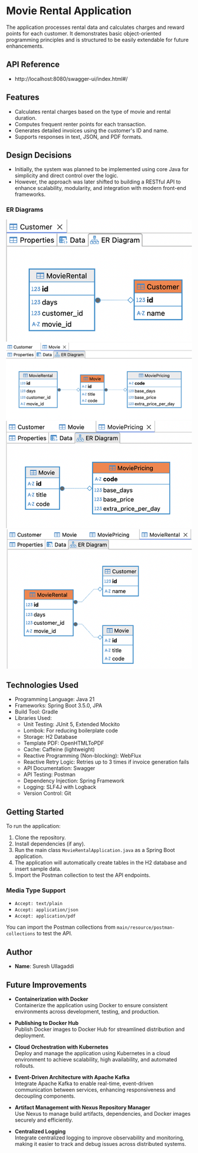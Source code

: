 
# Movie Rental Application

The application processes rental data and calculates charges and reward points for each customer. It demonstrates basic object-oriented programming principles and is structured to be easily extendable for future enhancements.

## API Reference

- http://localhost:8080/swagger-ui/index.html#/

## Features

- Calculates rental charges based on the type of movie and rental duration.
- Computes frequent renter points for each transaction.
- Generates detailed invoices using the customer's ID and name.
- Supports responses in text, JSON, and PDF formats.

## Design Decisions

- Initially, the system was planned to be implemented using core Java for simplicity and direct control over the logic.
- However, the approach was later shifted to building a RESTful API to enhance scalability, modularity, and integration with modern front-end frameworks.

### ER Diagrams
![ER Diagram](images/customer.png)
![ER Diagram](images/movie.png)
![ER Diagram](images/movie-pricing.png)
![ER Diagram](images/movie-rental.png)

## Technologies Used

- Programming Language: Java 21
- Frameworks: Spring Boot 3.5.0, JPA
- Build Tool: Gradle
- Libraries Used:
    - Unit Testing: JUnit 5, Extended Mockito
    - Lombok: For reducing boilerplate code
    - Storage: H2 Database
    - Template PDF: OpenHTMLToPDF
    - Cache: Caffeine (lightweight)
    - Reactive Programming (Non-blocking): WebFlux
    - Reactive Retry Logic: Retries up to 3 times if invoice generation fails
    - API Documentation: Swagger
    - API Testing: Postman
    - Dependency Injection: Spring Framework
    - Logging: SLF4J with Logback
    - Version Control: Git

## Getting Started

To run the application:
1. Clone the repository.
2. Install dependencies (if any).
3. Run the main class `MovieRentalApplication.java` as a Spring Boot application.
4. The application will automatically create tables in the H2 database and insert sample data.
5. Import the Postman collection to test the API endpoints.

### Media Type Support
- `Accept: text/plain`
- `Accept: application/json`
- `Accept: application/pdf`

You can import the Postman collections from `main/resource/postman-collections` to test the API.

## Author
- **Name**: Suresh Ullagaddi

## Future Improvements

- **Containerization with Docker**  
  Containerize the application using Docker to ensure consistent environments across development, testing, and production.

- **Publishing to Docker Hub**  
  Publish Docker images to Docker Hub for streamlined distribution and deployment.

- **Cloud Orchestration with Kubernetes**  
  Deploy and manage the application using Kubernetes in a cloud environment to achieve scalability, high availability, and automated rollouts.

- **Event-Driven Architecture with Apache Kafka**  
  Integrate Apache Kafka to enable real-time, event-driven communication between services, enhancing responsiveness and decoupling components.

- **Artifact Management with Nexus Repository Manager**  
  Use Nexus to manage build artifacts, dependencies, and Docker images securely and efficiently.

- **Centralized Logging**  
  Integrate centralized logging to improve observability and monitoring, making it easier to track and debug issues across distributed systems.
